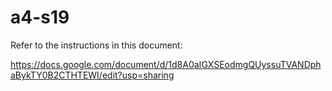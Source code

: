 # a4-s19

Refer to the instructions in this document:

https://docs.google.com/document/d/1d8A0aIGXSEodmgQUyssuTVANDphaBykTY0B2CTHTEWI/edit?usp=sharing